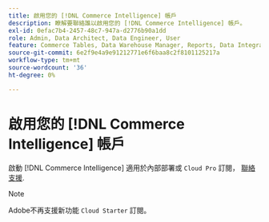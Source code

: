```yaml
---
title: 啟用您的 [!DNL Commerce Intelligence] 帳戶
description: 瞭解要聯絡誰以啟用您的 [!DNL Commerce Intelligence] 帳戶。
exl-id: 0efac7b4-2457-48c7-947a-d2776b90a1dd
role: Admin, Data Architect, Data Engineer, User
feature: Commerce Tables, Data Warehouse Manager, Reports, Data Integration
source-git-commit: 6e2f9e4a9e91212771e6f6baa8c2f8101125217a
workflow-type: tm+mt
source-wordcount: '36'
ht-degree: 0%

---
```


# 啟用您的 [!DNL Commerce Intelligence] 帳戶

啟動 [!DNL Commerce Intelligence] 適用於內部部署或 `Cloud Pro` 訂閱， [聯絡支援](https://experienceleague.adobe.com/docs/commerce-knowledge-base/kb/troubleshooting/miscellaneous/mbi-service-policies.html).

>[!NOTE]
>
>Adobe不再支援新功能 `Cloud Starter` 訂閱。
